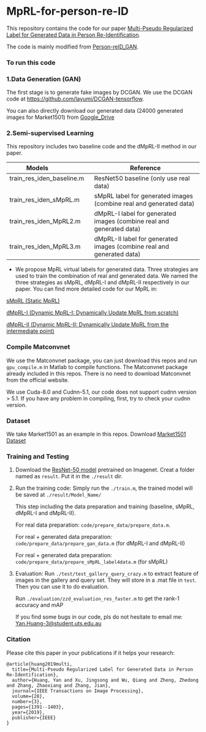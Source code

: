 # MpRL-for-person-re-ID
This repository contains the code for our paper [Multi-Pseudo Regularized Label for Generated Data in Person Re-Identification](https://ieeexplore.ieee.org/abstract/document/8485730).

The code is mainly modified from [Person-reID_GAN](https://github.com/layumi/Person-reID_GAN).

### To run this code

### 1.Data Generation (GAN)
The first stage is to generate fake images by DCGAN.
We use the DCGAN code at https://github.com/layumi/DCGAN-tensorflow.

You can also directly download our generated data (24000 generated images for Market1501) from [Google_Drive](https://drive.google.com/open?id=1-Qv8QfmLi24svclJ3Ee-6y5Zk6HLjZfP)

### 2.Semi-supervised Learning
This repository includes two baseline code and the dMpRL-II method in our paper.

| Models               | Reference | 
| --------              | -----  | 
| train_res_iden_baseline.m        | ResNet50 baseline (only use real data) | 
| train_res_iden_sMpRL.m    | sMpRL label for generated images (combine real and generated data)|  
| train_res_iden_MpRL2.m    | dMpRL-I label for generated images (combine real and generated data)| 
| train_res_iden_MpRL3.m | dMpRL-II label for generated images (combine real and generated data)| 

* We propose MpRL virtual labels for generated data. Three strategies are used to train the combination of real and generated data. We named the three strategies as sMpRL, dMpRL-I and dMpRL-II respectively in our paper. You can find more detailed code for our MpRL in:

[sMpRL (Static MpRL)](https://github.com/Huang-3/MpRL-for-person-re-ID/blob/master/matlab/%2Bdagnn/Pseudo_Loss_Multi_Static.m)

[dMpRL-I (Dynamic MpRL-I: Dynamically Update MpRL from scratch)](https://github.com/Huang-3/MpRL-for-person-re-ID/blob/master/matlab/%2Bdagnn/Pseudo_Loss_Multi_Dynamic_1.m)

[dMpRL-II (Dynamic MpRL-II: Dynamically Update MpRL from the intermediate point)](https://github.com/Huang-3/MpRL-for-person-re-ID/blob/master/matlab/%2Bdagnn/Pseudo_Loss_Multi_Dynamic_2.m)


### Compile Matconvnet
We use the Matconvnet package, you can just download this repos and run `gpu_compile.m` in Matlab to compile functions. The Matconvnet package already included in this repos. There is no need to download Matconvnet from the official website.

We use Cuda-8.0 and Cudnn-5.1, our code does not support cudnn version > 5.1. If you have any problem in compiling, first, try to check your cudnn version. 

### Dataset
We take Market1501 as an example in this repos.
Download [Market1501 Dataset](http://www.liangzheng.org/Project/project_reid.html)

### Training and Testing
1. Download the [ResNet-50 model](http://www.vlfeat.org/matconvnet/models/imagenet-resnet-50-dag.mat) pretrained on Imagenet. Creat a folder named as `result`. Put it in the `./result` dir.

2. Run the training code:
   Simply run the  `./train.m`, the trained model will be saved at `./result/Model_Name/`
   
   This step including the data preparation and training (baseline, sMpRL, dMpRL-I and dMpRL-II).
   
   For real data preparation: `code/prepare_data/prepare_data.m`.
   
   For real + generated data preparation: `code/prepare_data/prepare_gan_data.m` (for dMpRL-I and dMpRL-II)
   
   For real + generated data preparation: `code/prepare_data/prepare_sMpRL_label4data.m` (for sMpRL)
   
3. Evaluation:
   Run `./test/test_gallery_query_crazy.m` to extract feature of images in the gallery and query set. They will store in a .mat file in `test`. Then you can use it to do evaluation.
   
   Run `./evaluation/zzd_evaluation_res_faster.m` to get the rank-1 accuracy and mAP
   
   If you find some bugs in our code, pls do not hesitate to email me: Yan.Huang-3@student.uts.edu.au
### Citation
Please cite this paper in your publications if it helps your research:
```
@article{huang2019multi,
  title={Multi-Pseudo Regularized Label for Generated Data in Person Re-Identification},
  author={Huang, Yan and Xu, Jingsong and Wu, Qiang and Zheng, Zhedong and Zhang, Zhaoxiang and Zhang, Jian},
  journal={IEEE Transactions on Image Processing},
  volume={28},
  number={3},
  pages={1391--1403},
  year={2019},
  publisher={IEEE}
}
